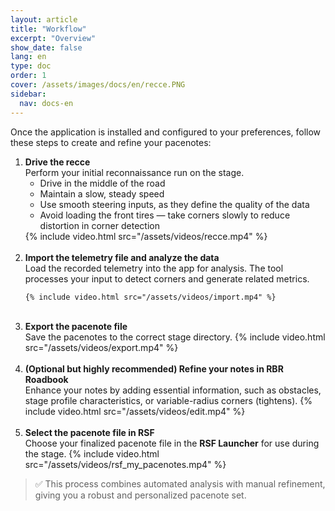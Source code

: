 ```yaml
---
layout: article
title: "Workflow"
excerpt: "Overview"
show_date: false
lang: en
type: doc
order: 1
cover: /assets/images/docs/en/recce.PNG
sidebar:
  nav: docs-en
---
```


<p>Once the application is installed and configured to your preferences, follow these steps to create and refine your pacenotes:</p>

<ol>
  <li>
    <strong>Drive the recce</strong><br>
    Perform your initial reconnaissance run on the stage.
    <ul>
      <li>Drive in the middle of the road</li>
      <li>Maintain a slow, steady speed</li>
      <li>Use smooth steering inputs, as they define the quality of the data</li>
      <li>Avoid loading the front tires — take corners slowly to reduce distortion in corner detection</li>
    </ul>
    {% include video.html src="/assets/videos/recce.mp4" %}
  </li>
  <br>

  <li>
    <strong>Import the telemetry file and analyze the data</strong><br>
    Load the recorded telemetry into the app for analysis.  
    The tool processes your input to detect corners and generate related metrics.

    {% include video.html src="/assets/videos/import.mp4" %}
  </li>
  <br>

  <li>
    <strong>Export the pacenote file</strong><br>
    Save the pacenotes to the correct stage directory.
    {% include video.html src="/assets/videos/export.mp4" %}
  </li>
  <br>

  <li>
    <strong>(Optional but highly recommended) Refine your notes in RBR Roadbook</strong><br>
    Enhance your notes by adding essential information, such as obstacles, stage profile characteristics, or variable-radius corners (tightens).
    {% include video.html src="/assets/videos/edit.mp4" %}
  </li>
  <br>

  <li>
    <strong>Select the pacenote file in RSF</strong><br>
    Choose your finalized pacenote file in the <strong>RSF Launcher</strong> for use during the stage.
    {% include video.html src="/assets/videos/rsf_my_pacenotes.mp4" %}
  </li>
</ol>

<blockquote>
✅ This process combines automated analysis with manual refinement, giving you a robust and personalized pacenote set.
</blockquote>
